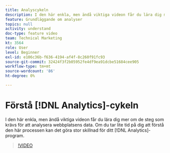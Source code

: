 ```yaml
---
title: Analyscykeln
description: I den här enkla, men ändå viktiga videon får du lära dig mer om de steg som krävs för att analysera webbplatsens data. Om du tar lite tid på dig att förstå den här processen kan det göra stor skillnad i hur bra Analytics-programmet är.
feature: Grundläggande om analyser
topics: null
activity: understand
doc-type: feature video
team: Technical Marketing
kt: 3564
role: User
level: Beginner
exl-id: e106c36b-f636-4194-af4f-8c260f91fc93
source-git-commit: 32424f3f2b05952fe4df9ea91dcbe51684cee905
workflow-type: tm+mt
source-wordcount: '86'
ht-degree: 0%

---
```


# Förstå [!DNL Analytics]-cykeln

I den här enkla, men ändå viktiga videon får du lära dig mer om de steg som krävs för att analysera webbplatsens data. Om du tar lite tid på dig att förstå den här processen kan det göra stor skillnad för ditt [!DNL Analytics]-program.

>[!VIDEO](https://video.tv.adobe.com/v/28950/?quality=12)
